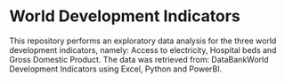 # World Development Indicators

This repository performs an exploratory data analysis for the three world development indicators, namely: Access to electricity, Hospital beds and Gross Domestic Product. The data was retrieved from: DataBankWorld Development Indicators using Excel, Python and PowerBI.
